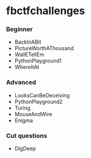 # fbctfchallenges


### Beginner

- BackInABit
- PictureWorthAThousand
- WallETellEm
- PythonPlayground1
- WhereItAt

### Advanced

- LooksCanBeDeceiving
- PythonPlayground2
- Turing
- MouseAndWire
- Enigma

### Cut questions

- DigDeep